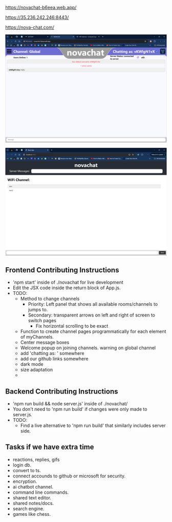 https://novachat-b6eea.web.app/

https://35.236.242.246:8443/

https://nova-chat.com/

![Alt text](./public/novachat_screenshot.png)

![Alt text](./public/homepagescreenshot.png)

## Frontend Contributing Instructions

- 'npm start' inside of ./novachat for live development
- Edit the JSX code inside the return block of App.js.
- TODO:
  - Method to change channels
    - Priority: Left panel that shows all available rooms/channels to jumps to.
    - Secondary: transparent arrows on left and right of screen to switch pages
      - Fix horizontal scrolling to be exact
  - Function to create channel pages programmatically for each element of myChannels.
  - Center message boxes
  - Welcome popup on joining channels. warning on global channel
  - add 'chatting as: ' somewhere
  - add our github links somewhere
  - dark mode
  - size adaptation
  - 

## Backend Contributing Instructions

- 'npm run build && node server.js' inside of ./novachat/
- You don't need to 'npm run build' if changes were only made to server.js.
- TODO:
  - Find a live alternative to 'npm run build' that similarly includes server side. 

## Tasks if we have extra time
- reactions, replies, gifs
- login db.
- convert to ts.
- connect accounds to github or microsoft for security.
- encryption.
- ai chatbot channel.
- command line commands.
- shared text editor.
- shared notes/docs.
- search engine.
- games like chess. 
